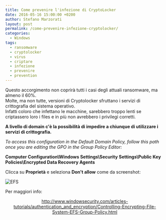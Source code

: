 ```yaml
---
title: Come prevenire l'infezione di CryptoLocker
date: 2016-05-16 15:00:00 +0200
author: Stefano Marzorati
layout: post
permalink: /come-prevenire-infezione-cryptolocker/
categories:
  - Windows
tags:
  - ransomware
  - cryptolocker
  - virus
  - criptare
  - infezione
  - prevenire
  - prevention
---
```

Questo accorgimento non coprirà tutti i casi degli attuali ransomware, ma almeno il 60%.   
Molte, ma non tutte, versioni di Cryptolocker sfruttano i servizi di crittografia del sistema operativo.   
Infatti coloro che infettano le macchine, sarebbero troppo lenti se criptassero loro i files e in più non avrebbero i privilegi corretti.   

**A livello di domain c'è la possibilità di impedire a chiunque di utilizzare i servizi di crittografia.**   

*To access this configuration in the Default Domain Policy, follow this path once you are editing the GPO in the Group Policy Editor:*   

**Computer Configuration\Windows Settings\Security Settings\Public Key Policies\Encrypted Data Recovery Agents**

Clicca su **Proprietà** e seleziona **Don't allow** come da screenshot:   

![EFS](https://farm8.staticflickr.com/7200/26775798780_813750025c_o.jpg)   

Per maggiori info:   
<center><a href="http://www.windowsecurity.com/articles-tutorials/authentication_and_encryption/Controlling-Encrypting-File-System-EFS-Group-Policy.html" target="_blank">http://www.windowsecurity.com/articles-tutorials/authentication_and_encryption/Controlling-Encrypting-File-System-EFS-Group-Policy.html</a></center>